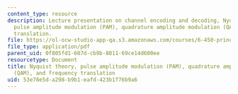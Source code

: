 ```yaml
---
content_type: resource
description: Lecture presentation on channel encoding and decoding, Nyquist theory,
  pulse amplitude modulation (PAM), quadrature amplitude modulation (QAM), and frequency
  translation.
file: https://ol-ocw-studio-app-qa.s3.amazonaws.com/courses/6-450-principles-of-digital-communication-i-fall-2009/53e78e5da298b9b1eafd423b1f76b9a6_MIT6_450F09_slide12.pdf
file_type: application/pdf
parent_uid: 0f805fd1-607d-cb9b-8011-69ce14d600ee
resourcetype: Document
title: Nyquist theory, pulse amplitude modulation (PAM), quadrature amplitude modulation
  (QAM), and frequency translation
uid: 53e78e5d-a298-b9b1-eafd-423b1f76b9a6
---
```

